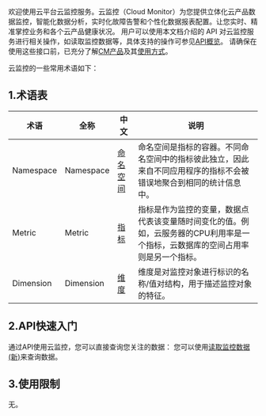 欢迎使用云平台云监控服务。云监控（Cloud Monitor）为您提供立体化云产品数据监控，智能化数据分析，实时化故障告警和个性化数据报表配置。让您实时、精准掌控业务和各个云产品健康状况。
用户可以使用本文档介绍的 API 对云监控服务进行相关操作，如读取监控数据等，具体支持的操作可参见<a href="http://tcecqpoc.fsphere.cn/document/product/248/4474" title="API概览">API概览</a>。
请确保在使用这些接口前，已充分了解<a href="http://tcecqpoc.fsphere.cn/doc/product/248/967">CM产品</a>及其<a href="http://tcecqpoc.fsphere.cn/doc/product/248/1045">使用方式</a>。


云监控的一些常用术语如下：
## 1.术语表
| 术语 | 全称  | 中文 | 说明 |
|---------|---------|---------|---------|
| Namespace  | Namespace | <a href="http://tcecqpoc.fsphere.cn/doc/product/248/968">命名空间</a> | 命名空间是指标的容器。不同命名空间中的指标彼此独立，因此来自不同应用程序的指标不会被错误地聚合到相同的统计信息中。|
| Metric  | Metric | <a href="http://tcecqpoc.fsphere.cn/doc/product/248/968">指标</a> | 指标是作为监控的变量，数据点代表该变量随时间变化的值。例如，云服务器的CPU利用率是一个指标，云数据库的空间占用率则是另一个指标。|
| Dimension | Dimension |<a href="http://tcecqpoc.fsphere.cn/doc/product/248/968">维度</a> | 维度是对监控对象进行标识的名称/值对结构，用于描述监控对象的特征。|


## 2.API快速入门

通过API使用云监控，您可以直接查询您关注的数据：
您可以使用<a href="/doc/api/405/读取监控数据(新)" title="读取监控数据(新)">读取监控数据(新)</a>来查询数据。



## 3.使用限制

无。




